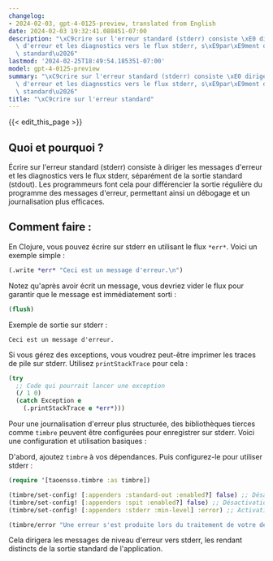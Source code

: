 ```yaml
---
changelog:
- 2024-02-03, gpt-4-0125-preview, translated from English
date: 2024-02-03 19:32:41.088451-07:00
description: "\xC9crire sur l'erreur standard (stderr) consiste \xE0 diriger les messages\
  \ d'erreur et les diagnostics vers le flux stderr, s\xE9par\xE9ment de la sortie\
  \ standard\u2026"
lastmod: '2024-02-25T18:49:54.185351-07:00'
model: gpt-4-0125-preview
summary: "\xC9crire sur l'erreur standard (stderr) consiste \xE0 diriger les messages\
  \ d'erreur et les diagnostics vers le flux stderr, s\xE9par\xE9ment de la sortie\
  \ standard\u2026"
title: "\xC9crire sur l'erreur standard"
---
```


{{< edit_this_page >}}

## Quoi et pourquoi ?
Écrire sur l'erreur standard (stderr) consiste à diriger les messages d'erreur et les diagnostics vers le flux stderr, séparément de la sortie standard (stdout). Les programmeurs font cela pour différencier la sortie régulière du programme des messages d'erreur, permettant ainsi un débogage et un journalisation plus efficaces.

## Comment faire :
En Clojure, vous pouvez écrire sur stderr en utilisant le flux `*err*`. Voici un exemple simple :

```clojure
(.write *err* "Ceci est un message d'erreur.\n")
```

Notez qu'après avoir écrit un message, vous devriez vider le flux pour garantir que le message est immédiatement sorti :

```clojure
(flush)
```

Exemple de sortie sur stderr :
```
Ceci est un message d'erreur.
```

Si vous gérez des exceptions, vous voudrez peut-être imprimer les traces de pile sur stderr. Utilisez `printStackTrace` pour cela :

```clojure
(try
  ;; Code qui pourrait lancer une exception
  (/ 1 0)
  (catch Exception e
    (.printStackTrace e *err*)))
```

Pour une journalisation d'erreur plus structurée, des bibliothèques tierces comme `timbre` peuvent être configurées pour enregistrer sur stderr. Voici une configuration et utilisation basiques :

D'abord, ajoutez `timbre` à vos dépendances. Puis configurez-le pour utiliser stderr :

```clojure
(require '[taoensso.timbre :as timbre])

(timbre/set-config! [:appenders :standard-out :enabled?] false) ;; Désactivation de la journalisation stdout
(timbre/set-config! [:appenders :spit :enabled?] false) ;; Désactivation de la journalisation sur fichier
(timbre/set-config! [:appenders :stderr :min-level] :error) ;; Activation de stderr pour les erreurs

(timbre/error "Une erreur s'est produite lors du traitement de votre demande.")
```

Cela dirigera les messages de niveau d'erreur vers stderr, les rendant distincts de la sortie standard de l'application.
